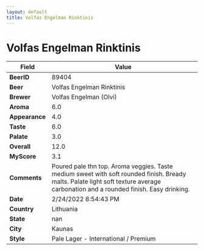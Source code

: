 ```yaml
---
layout: default
title: Volfas Engelman Rinktinis
---
```


# Volfas Engelman Rinktinis

| Field         | Value     |
|---------------|-----------|
| **BeerID** | 89404 |
| **Beer** | Volfas Engelman Rinktinis |
| **Brewer** | Volfas Engelman (Olvi) |
| **Aroma** | 6.0 |
| **Appearance** | 4.0 |
| **Taste** | 6.0 |
| **Palate** | 3.0 |
| **Overall** | 12.0 |
| **MyScore** | 3.1 |
| **Comments** | Poured pale thn top.  Aroma veggies. Taste medium sweet with soft rounded finish. Bready malts. Palate light soft texture average carbonation and a rounded finish. Easy drinking. |
| **Date** | 2/24/2022 8:54:43 PM |
| **Country** | Lithuania |
| **State** | nan |
| **City** | Kaunas |
| **Style** | Pale Lager - International / Premium |
